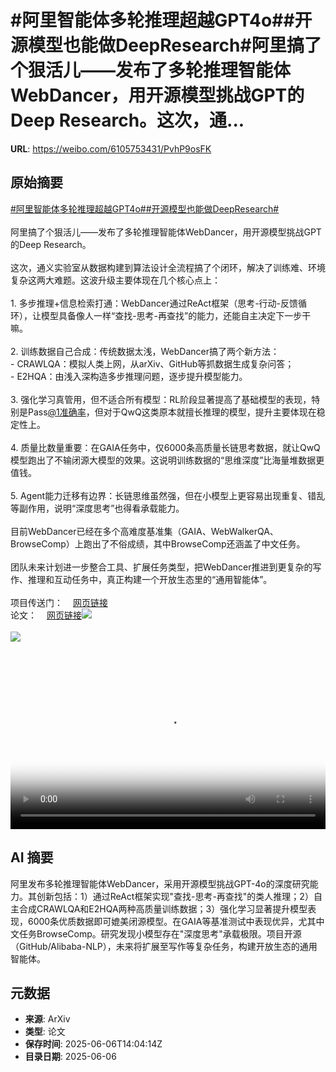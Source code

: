 # #阿里智能体多轮推理超越GPT4o##开源模型也能做DeepResearch#阿里搞了个狠活儿——发布了多轮推理智能体WebDancer，用开源模型挑战GPT的Deep Research。这次，通...

**URL**: https://weibo.com/6105753431/PvhP9osFK

## 原始摘要

<a href="https://m.weibo.cn/search?containerid=231522type%3D1%26t%3D10%26q%3D%23%E9%98%BF%E9%87%8C%E6%99%BA%E8%83%BD%E4%BD%93%E5%A4%9A%E8%BD%AE%E6%8E%A8%E7%90%86%E8%B6%85%E8%B6%8AGPT4o%23&amp;extparam=%23%E9%98%BF%E9%87%8C%E6%99%BA%E8%83%BD%E4%BD%93%E5%A4%9A%E8%BD%AE%E6%8E%A8%E7%90%86%E8%B6%85%E8%B6%8AGPT4o%23" data-hide=""><span class="surl-text">#阿里智能体多轮推理超越GPT4o#</span></a><a href="https://m.weibo.cn/search?containerid=231522type%3D1%26t%3D10%26q%3D%23%E5%BC%80%E6%BA%90%E6%A8%A1%E5%9E%8B%E4%B9%9F%E8%83%BD%E5%81%9ADeepResearch%23&amp;extparam=%23%E5%BC%80%E6%BA%90%E6%A8%A1%E5%9E%8B%E4%B9%9F%E8%83%BD%E5%81%9ADeepResearch%23" data-hide=""><span class="surl-text">#开源模型也能做DeepResearch#</span></a><br><br>阿里搞了个狠活儿——发布了多轮推理智能体WebDancer，用开源模型挑战GPT的Deep Research。<br><br>这次，通义实验室从数据构建到算法设计全流程搞了个闭环，解决了训练难、环境复杂这两大难题。这波升级主要体现在几个核心点上：<br><br>1. 多步推理+信息检索打通：WebDancer通过ReAct框架（思考-行动-反馈循环），让模型具备像人一样“查找-思考-再查找”的能力，还能自主决定下一步干嘛。<br>    <br>2. 训练数据自己合成：传统数据太浅，WebDancer搞了两个新方法：<br>    - CRAWLQA：模拟人类上网，从arXiv、GitHub等抓数据生成复杂问答；<br>    - E2HQA：由浅入深构造多步推理问题，逐步提升模型能力。<br>        <br>3. 强化学习真管用，但不适合所有模型：RL阶段显著提高了基础模型的表现，特别是Pass<a href="https://weibo.com/n/1%E5%87%86%E7%A1%AE%E7%8E%87">@1准确率</a>，但对于QwQ这类原本就擅长推理的模型，提升主要体现在稳定性上。<br>    <br>4. 质量比数量重要：在GAIA任务中，仅6000条高质量长链思考数据，就让QwQ模型跑出了不输闭源大模型的效果。这说明训练数据的“思维深度”比海量堆数据更值钱。<br>    <br>5. Agent能力迁移有边界：长链思维虽然强，但在小模型上更容易出现重复、错乱等副作用，说明“深度思考”也得看承载能力。<br>    <br>目前WebDancer已经在多个高难度基准集（GAIA、WebWalkerQA、BrowseComp）上跑出了不俗成绩，其中BrowseComp还涵盖了中文任务。<br><br>团队未来计划进一步整合工具、扩展任务类型，把WebDancer推进到更复杂的写作、推理和互动任务中，真正构建一个开放生态里的“通用智能体”。<br><br>项目传送门：<a href="https://weibo.cn/sinaurl?u=https%3A%2F%2Fgithub.com%2FAlibaba-NLP%2FWebAgent" data-hide=""><span class="url-icon"><img style="width: 1rem;height: 1rem" src="https://h5.sinaimg.cn/upload/2015/09/25/3/timeline_card_small_web_default.png" referrerpolicy="no-referrer"></span><span class="surl-text">网页链接</span></a><br>论文：<a href="https://weibo.cn/sinaurl?u=https%3A%2F%2Farxiv.org%2Fpdf%2F2505.22648" data-hide=""><span class="url-icon"><img style="width: 1rem;height: 1rem" src="https://h5.sinaimg.cn/upload/2015/09/25/3/timeline_card_small_web_default.png" referrerpolicy="no-referrer"></span><span class="surl-text">网页链接</span></a><img style="" src="https://tvax3.sinaimg.cn/large/006Fd7o3ly1i25nwkx6vuj31hc0u0407.jpg" referrerpolicy="no-referrer"><br><br><img style="" src="https://tvax2.sinaimg.cn/large/006Fd7o3gy1i25mnt7l3zj30u00d2n0n.jpg" referrerpolicy="no-referrer"><br><br><br clear="both"><div style="clear: both"></div><video controls="controls" poster="https://tvax1.sinaimg.cn/orj480/006Fd7o3ly1i25nwl3k2gj31hc0u0gqh.jpg" style="width: 100%"><source src="https://f.video.weibocdn.com/o0/Hj8btAJelx08oPvxHmxq010412009tAU0E010.mp4?label=mp4_720p&amp;template=1280x720.25.0&amp;ori=0&amp;ps=1CwnkDw1GXwCQx&amp;Expires=1749221853&amp;ssig=5Ll1x%2FFXfv&amp;KID=unistore,video"><source src="https://f.video.weibocdn.com/o0/vaAc1pE8lx08oPvwWnuo010412003kMV0E010.mp4?label=mp4_hd&amp;template=852x480.25.0&amp;ori=0&amp;ps=1CwnkDw1GXwCQx&amp;Expires=1749221853&amp;ssig=b5i0CdSOZi&amp;KID=unistore,video"><source src="https://f.video.weibocdn.com/o0/fQ3Obpm9lx08oPvwUjlC010412001DsY0E010.mp4?label=mp4_ld&amp;template=640x360.25.0&amp;ori=0&amp;ps=1CwnkDw1GXwCQx&amp;Expires=1749221853&amp;ssig=MTGomK8XeG&amp;KID=unistore,video"><p>视频无法显示，请前往<a href="https://video.weibo.com/show?fid=1034%3A5174556084863008" target="_blank" rel="noopener noreferrer">微博视频</a>观看。</p></video>

## AI 摘要

阿里发布多轮推理智能体WebDancer，采用开源模型挑战GPT-4o的深度研究能力。其创新包括：1）通过ReAct框架实现"查找-思考-再查找"的类人推理；2）自主合成CRAWLQA和E2HQA两种高质量训练数据；3）强化学习显著提升模型表现，6000条优质数据即可媲美闭源模型。在GAIA等基准测试中表现优异，尤其中文任务BrowseComp。研究发现小模型存在"深度思考"承载极限。项目开源（GitHub/Alibaba-NLP），未来将扩展至写作等复杂任务，构建开放生态的通用智能体。

## 元数据

- **来源**: ArXiv
- **类型**: 论文
- **保存时间**: 2025-06-06T14:04:14Z
- **目录日期**: 2025-06-06
